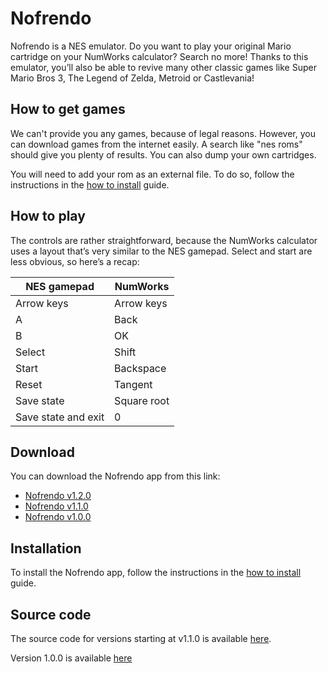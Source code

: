 # Nofrendo

Nofrendo is a NES emulator. Do you want to play your original Mario cartridge on
your NumWorks calculator? Search no more! Thanks to this emulator, you’ll also
be able to revive many other classic games like Super Mario Bros 3, The Legend
of Zelda, Metroid or Castlevania!

## How to get games

We can't provide you any games, because of legal reasons. However, you can
download games from the internet easily. A search like "nes roms" should
give you plenty of results. You can also dump your own cartridges.

You will need to add your rom as an external file. To do so, follow the
instructions in the [how to install](../help/how-to-install.md) guide.

## How to play

The controls are rather straightforward, because the NumWorks calculator uses a
layout that’s very similar to the NES gamepad. Select and start are less
obvious, so here’s a recap:

| NES gamepad         | NumWorks    |
| ------------------- | ----------- |
| Arrow keys          | Arrow keys  |
| A                   | Back        |
| B                   | OK          |
| Select              | Shift       |
| Start               | Backspace   |
| Reset               | Tangent     |
| Save state          | Square root |
| Save state and exit | 0           |

## Download

You can download the Nofrendo app from this link:

- [Nofrendo v1.2.0](https://yaya-cout.github.io/Nwagyu/assets/apps/nofrendo-1.2.0.nwa)
- [Nofrendo v1.1.0](https://yaya-cout.github.io/Nwagyu/assets/apps/nofrendo-1.1.0.nwa)
- [Nofrendo v1.0.0](https://yaya-cout.github.io/Nwagyu/assets/apps/nofrendo-1.0.0.nwa)

## Installation

To install the Nofrendo app, follow the instructions in the
[how to install](../help/how-to-install.md) guide.

## Source code

The source code for versions starting at v1.1.0 is available
[here](https://codeberg.org/Yaya-Cout/nofrendo).

Version 1.0.0 is available [here](https://github.com/nwagyu/nofrendo)

